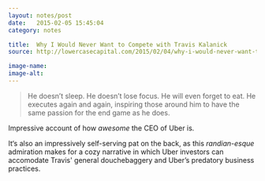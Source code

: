 ```yaml
---
layout: notes/post
date:   2015-02-05 15:45:04
category: notes

title:  Why I Would Never Want to Compete with Travis Kalanick
source: http://lowercasecapital.com/2015/02/04/why-i-would-never-want-to-compete-with-travis-kalanick

image-name: 
image-alt:
---
```


> He doesn’t sleep. He doesn’t lose focus. He will even forget to eat. He executes again and again, inspiring those around him to have the same passion for the end game as he does.

Impressive account of how _awesome_ the CEO of Uber is. 

It‘s also an impressively self-serving pat on the back, as this _randian-esque_ admiration makes for a cozy narrative in which Uber investors can accomodate Travis' general douchebaggery and Uber’s predatory business practices.